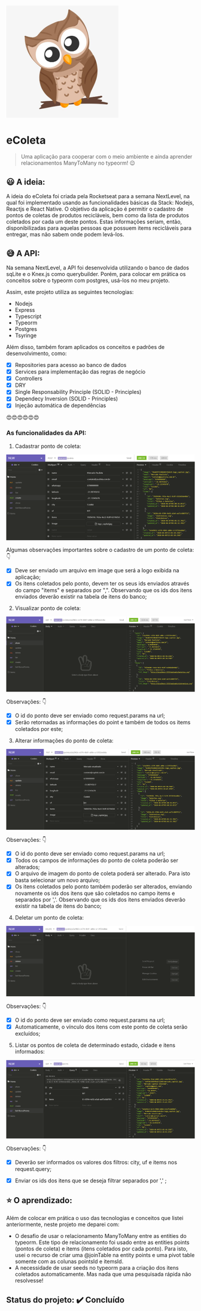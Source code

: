 <img src="https://github.com/camilaseasky/thinker/blob/master/imgs/main.jpg" width="300px"/>

# eColeta

> Uma aplicação para cooperar com o meio ambiente e ainda aprender relacionamentos ManyToMany no typeorm!  :wink:


## :smiley: A ideia: 
A ideia do eColeta foi criada pela Rocketseat para a semana NextLevel, na qual foi implementado usando as funcionalidades básicas
da Stack: Nodejs, Reactjs e React Native.
O objetivo da aplicação é permitir o cadastro de pontos de coletas de produtos recicláveis, bem como da lista de produtos coletados
por cada um deste pontos. Estas informações seriam, então, disponibilizadas para aquelas pessoas que possuem items recicláveis para
entregar, mas não sabem onde podem levá-los.

##  :sweat_smile: A API:
  Na semana NextLevel, a API foi desenvolvida utilizando o banco de dados sqLite e o Knex.js como querybuilder. Porém, para colocar em
  prática os conceitos sobre o typeorm com postgres, usá-los no meu projeto.
  
  Assim, este projeto utiliza as seguintes tecnologias:
* Nodejs
* Express
* Typescript
* Typeorm
* Postgres
* Tsyringe
  
   
 Além disso, também foram aplicados os conceitos e padrões de desenvolvimento, como:
 
 - [X]  Repositories para acesso ao banco de dados
 - [X]  Services para implementação das regras de negócio
 - [X]  Controllers
 - [X]  DRY
 - [X]  Single Responsability Principle (SOLID - Principles)
 - [X]  Dependecy Inversion (SOLID - Principles)
 - [X]  Injeção automática de dependências
 
 :heart_eyes::heart_eyes::heart_eyes::heart_eyes::heart_eyes::heart_eyes:
 
 ### As funcionalidades da API:
 1. Cadastrar ponto de coleta: 
  
  <img src="https://github.com/camilaseasky/ecoleta/blob/master/docs/createPoints.png" />
  
  Algumas observações importantes sobre o cadastro de um ponto de coleta: :point_down: 
  
  - [X]  Deve ser enviado um arquivo em image que será a logo exibida na aplicação;
  - [X]  Os itens coletados pelo ponto, devem ter os seus ids enviados através do campo "items" e separados por ",". Observando que os ids dos itens enviados deverão existir na tabela de itens do banco;
  
  2. Visualizar ponto de coleta: 

  <img src="https://github.com/camilaseasky/ecoleta/blob/master/docs/showPoint.png" />
  
  Observações: :point_down: 
  
  - [X]  O id do ponto deve ser enviado como request.params na url;
  - [X]  Serão retornadas as informações do point e também de todos os items coletados por este;

  3. Alterar informações do ponto de coleta: 

  <img src="https://github.com/camilaseasky/ecoleta/blob/master/docs/updatePoint.png" />
  
  Observações: :point_down: 
  
  - [X]  O id do ponto deve ser enviado como request.params na url;
  - [X]  Todos os campos de informações do ponto de coleta poderão ser alterados;
  - [X]  O arquivo de imagem do ponto de coleta poderá ser alterado. Para isto basta selecionar um novo arquivo;
  - [X]  Os itens coletados pelo ponto também poderão ser alterados, enviando novamente os ids dos itens que são coletados no campo items e separados por ','. Observando que os ids dos itens enviados deverão existir na tabela de itens do banco;
  
  4. Deletar um ponto de coleta: 

  <img src="https://github.com/camilaseasky/ecoleta/blob/master/docs/deletePoint.png" />
  
  Observações: :point_down: 
  
  - [X]  O id do ponto deve ser enviado como request.params na url;
  - [X]  Automaticamente, o vínculo dos itens com este ponto de coleta serão excluídos;

  5. Listar os pontos de coleta de determinado estado, cidade e itens informados: 

  <img src="https://github.com/camilaseasky/ecoleta/blob/master/docs/listFilteredPoints.png" />
  
  Observações: :point_down: 
  
  - [X]  Deverão ser informados os valores dos filtros: city, uf e items nos request.query;
  - [X]  Enviar os ids dos itens que se deseja filtrar separados por ',' ;
  
 
 ## :star: O aprendizado:
 
 Além de colocar em prática o uso das tecnologias e conceitos que listei anteriormente, neste projeto me deparei com:
 *  O desafio de usar o relacionamento ManyToMany entre as entities do typeorm. Este tipo de relacionamento foi usado entre as entities points (pontos de coleta) e items (itens coletados por cada ponto). Para isto, usei o recurso de criar uma @joinTable na entity points e uma pivot table somente com as colunas pointsId e itemsId. 
 *  A necessidade de usar seeds no typeorm para a criação dos itens coletados automaticamente. Mas nada que uma pesquisada rápida não resolvesse! 
 
 
 
 
 ## Status do projeto:    :heavy_check_mark: Concluído
 
  
  
  

